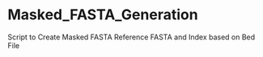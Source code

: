 # Masked_FASTA_Generation
Script to Create Masked FASTA Reference FASTA and Index based on Bed File

